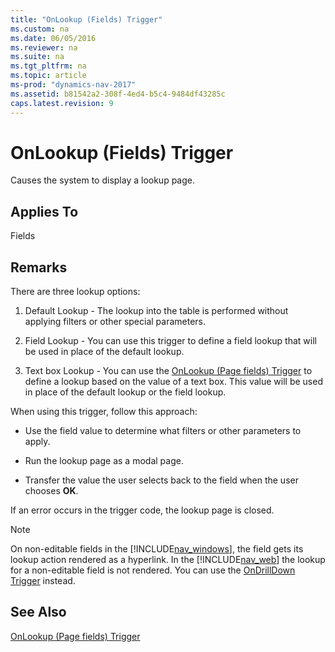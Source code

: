 ```yaml
---
title: "OnLookup (Fields) Trigger"
ms.custom: na
ms.date: 06/05/2016
ms.reviewer: na
ms.suite: na
ms.tgt_pltfrm: na
ms.topic: article
ms-prod: "dynamics-nav-2017"
ms.assetid: b81542a2-308f-4ed4-b5c4-9484df43285c
caps.latest.revision: 9
---
```

# OnLookup (Fields) Trigger
Causes the system to display a lookup page.  
  
## Applies To  
 Fields  
  
## Remarks  
 There are three lookup options:  
  
1.  Default Lookup - The lookup into the table is performed without applying filters or other special parameters.  
  
2.  Field Lookup - You can use this trigger to define a field lookup that will be used in place of the default lookup.  
  
3.  Text box Lookup - You can use the [OnLookup \(Page fields\) Trigger](OnLookup--Page-fields--Trigger.md) to define a lookup based on the value of a text box. This value will be used in place of the default lookup or the field lookup.  
  
 When using this trigger, follow this approach:  
  
-   Use the field value to determine what filters or other parameters to apply.  
  
-   Run the lookup page as a modal page.  
  
-   Transfer the value the user selects back to the field when the user chooses **OK**.  
  
 If an error occurs in the trigger code, the lookup page is closed.  
  
> [!NOTE]  
>  On non-editable fields in the [!INCLUDE[nav_windows](includes/nav_windows_md.md)], the field gets its lookup action rendered as a hyperlink. In the [!INCLUDE[nav_web](includes/nav_web_md.md)] the lookup for a non-editable field is not rendered. You can use the [OnDrillDown Trigger](OnDrillDown-Trigger.md) instead.  
  
## See Also  
 [OnLookup \(Page fields\) Trigger](OnLookup--Page-fields--Trigger.md)